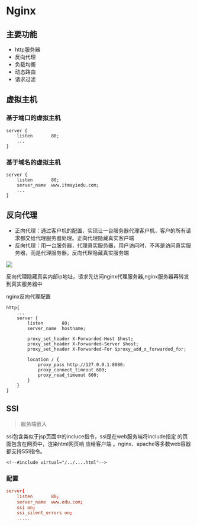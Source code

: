 # Nginx

## 主要功能

- http服务器
- 反向代理
- 负载均衡
- 动态路由
- 请求过滤

## 虚拟主机

### 基于端口的虚拟主机

```
server {
    listen       80;
    ...
}
```

### 基于域名的虚拟主机

```
server {
    listen       80;
    server_name  www.itmayiedu.com;
    ...
}
```

## 反向代理

- 正向代理：通过客户机的配置，实现让一台服务器代理客户机，客户的所有请求都交给代理服务器处理。正向代理隐藏真实客户端
- 反向代理：用一台服务器，代理真实服务器，用户访问时，不再是访问真实服务器，而是代理服务器。反向代理隐藏真实服务端

![](https://img.mukewang.com/5979e29e00010efd13500750.png)

反向代理隐藏真实内部ip地址，请求先访问nginx代理服务器,nginx服务器再转发到真实服务器中

nginx反向代理配置

```
http{
    ...
    server {
        listen       80;
        server_name  hostname;

        proxy_set_header X-Forwarded-Host $host;
        proxy_set_header X-Forwarded-Server $host;
        proxy_set_header X-Forwarded-For $proxy_add_x_forwarded_for;
        
        location / {
            proxy_pass http://127.0.0.1:8080;
            proxy_connect_timeout 600;
            proxy_read_timeout 600;
        }
    }
}
```

## SSI

>服务端嵌入

ssi包含类似于jsp页面中的incluce指令，ssi是在web服务端将include指定 的页面包含在网页中，渲染html网页响 应给客户端 。nginx、apache等多数web容器都支持SSI指令。

```
<!‐‐#include virtual="/../....html"‐‐>
```

### 配置

```conf
server{ 
    listen       80;
    server_name  www.edu.com;      
    ssi on;      
    ssi_silent_errors on;      
    .....
```


